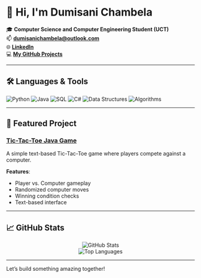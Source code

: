 # 👋 Hi, I'm Dumisani Chambela  

🎓 **Computer Science and Computer Engineering Student (UCT)**  
📫 **[dumisanichambela@outlook.com](mailto:dumisanichambela@outlook.com)**  
🌐 **[LinkedIn](https://www.linkedin.com/in/dumisani-chambela-9a4540279)**  
💻 **[My GitHub Projects](https://github.com/dumisxni)**  

---

## 🛠 **Languages & Tools**
![Python](https://img.shields.io/badge/Python-3776AB?style=for-the-badge&logo=python&logoColor=white)
![Java](https://img.shields.io/badge/Java-007396?style=for-the-badge&logo=java&logoColor=white)
![SQL](https://img.shields.io/badge/SQL-316192?style=for-the-badge&logo=microsoft-sql-server&logoColor=white)
![C#](https://img.shields.io/badge/C%23-239120?style=for-the-badge&logo=c-sharp&logoColor=white)
![Data Structures](https://img.shields.io/badge/Data%20Structures-4CAF50?style=for-the-badge&logo=tree&logoColor=white)
![Algorithms](https://img.shields.io/badge/Algorithms-8E44AD?style=for-the-badge&logo=graph&logoColor=white)

---

## 🌟 **Featured Project**
### [Tic-Tac-Toe Java Game](https://github.com/dumisxni/dumisxni)
A simple text-based Tic-Tac-Toe game where players compete against a computer.  

**Features**:
- Player vs. Computer gameplay  
- Randomized computer moves  
- Winning condition checks  
- Text-based interface  

---

## 📈 **GitHub Stats**
<div align="center">
  <img src="https://github-readme-stats.vercel.app/api?username=dumisxni&show_icons=true&theme=radical" alt="GitHub Stats" />
  <br />
  <img src="https://github-readme-stats.vercel.app/api/top-langs/?username=dumisxni&layout=compact&theme=radical" alt="Top Languages" />
</div>

---

Let’s build something amazing together!
